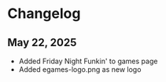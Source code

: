 # Changelog

May 22, 2025
---
- Added Friday Night Funkin' to games page
- Added egames-logo.png as new logo
